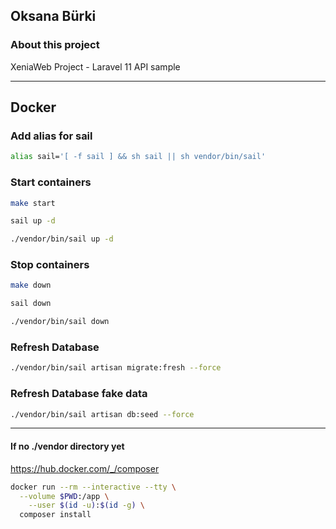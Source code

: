 ## Oksana Bürki

[//]: # (<https://xeniaweb.art>)

### About this project

XeniaWeb Project - Laravel 11 API sample

------
## Docker
### Add alias for sail
```sh
alias sail='[ -f sail ] && sh sail || sh vendor/bin/sail'
```

### Start containers
```sh
make start
```
```sh
sail up -d
```
```sh
./vendor/bin/sail up -d
```

### Stop containers
```sh
make down
```
```sh
sail down
```
```sh
./vendor/bin/sail down
```

### Refresh Database
```sh
./vendor/bin/sail artisan migrate:fresh --force
```
### Refresh Database fake data
```sh
./vendor/bin/sail artisan db:seed --force
```
---

#### If no ./vendor directory yet
<https://hub.docker.com/_/composer>
```sh
docker run --rm --interactive --tty \
  --volume $PWD:/app \
    --user $(id -u):$(id -g) \
  composer install
```
